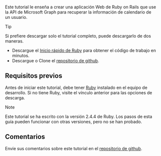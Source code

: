 <!-- markdownlint-disable MD002 MD041 -->

Este tutorial le enseña a crear una aplicación Web de Ruby on Rails que use la API de Microsoft Graph para recuperar la información de calendario de un usuario.

> [!TIP]
> Si prefiere descargar solo el tutorial completo, puede descargarlo de dos maneras.
>
> - Descargue el [Inicio rápido de Ruby](https://developer.microsoft.com/graph/quick-start?platform=option-ruby) para obtener el código de trabajo en minutos.
> - Descargue o Clone el [repositorio de github](https://github.com/microsoftgraph/msgraph-training-rubyrailsapp).

## <a name="prerequisites"></a>Requisitos previos

Antes de iniciar este tutorial, debe tener [Ruby](https://www.ruby-lang.org/en/downloads/) instalado en el equipo de desarrollo. Si no tiene Ruby, visite el vínculo anterior para las opciones de descarga.

> [!NOTE]
> Este tutorial se ha escrito con la versión 2.4.4 de Ruby. Los pasos de esta guía pueden funcionar con otras versiones, pero no se han probado.

## <a name="feedback"></a>Comentarios

Envíe sus comentarios sobre este tutorial en el [repositorio de github](https://github.com/microsoftgraph/msgraph-training-rubyrailsapp).
